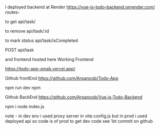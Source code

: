 
I deployed backend at Render
https://vue-js-todo-backend.onrender.com/
routes-

to get
api/task/

to remove
api/task/:id

to mark status
api/task/isCompleted

POST 
api/task

and frontend hosted here
Working Frontend

https://todo-app-smab.vercel.app/



Github frontEnd
https://github.com/Arpanoob/Todo-App

npm run dev
npm 

Github BackEnd
https://github.com/Arpanoob/Vue.js-Todo-Backend

npm i
node index.js




note - in dev env i used proxy server in vite.config.js but in prod i used deployed api so code is of prod
to get dev  code see 1st commit on github
